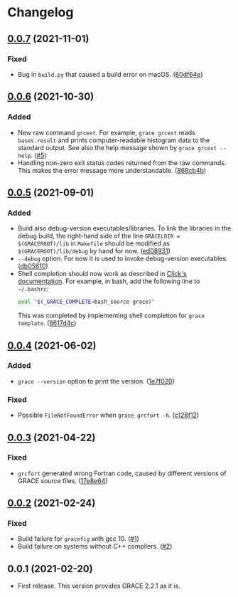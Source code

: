 # Changelog

<a name="0.0.7"></a>
## [0.0.7] (2021-11-01)
### Fixed
- Bug in `build.py` that caused a build error on macOS.
  ([60df64e](https://github.com/tueda/python-grace/commit/60df64e419415e61ddd86d9611b0d261727aad78))


<a name="0.0.6"></a>
## [0.0.6] (2021-10-30)
### Added
- New raw command `grcext`. For example, `grace grcext` reads `bases.result` and prints computer-readable histogram data to the standard output. See also the help message shown by `grace grcext --help`.
  ([#5](https://github.com/tueda/python-grace/issues/5))
- Handling non-zero exit status codes returned from the raw commands. This makes the error message more understandable.
  ([868cb4b](https://github.com/tueda/python-grace/commit/868cb4b01a18c8839bebad45f5ed212d89ade0e8))


<a name="0.0.5"></a>
## [0.0.5] (2021-09-01)
### Added
- Build also debug-version executables/libraries.
  To link the libraries in the debug build, the right-hand side of the line
  `GRACELDIR = $(GRACEROOT)/lib` in `Makefile` should be modified as
  `$(GRACEROOT)/lib/debug` by hand for now.
  ([ed08931](https://github.com/tueda/python-grace/commit/ed0893163636bfd3af33d99e9ede946f43abb6c8))
- `--debug` option. For now it is used to invoke debug-version executables.
  ([db05610](https://github.com/tueda/python-grace/commit/db056101fc98d2be83443c2d918e34e11148a0c8))
- Shell completion should now work as described in
  [Click's documentation](https://click.palletsprojects.com/en/8.0.x/shell-completion/#enabling-completion).
  For example, in bash, add the following line to `~/.bashrc`:
  ```bash
  eval "$(_GRACE_COMPLETE=bash_source grace)"
  ```
  This was completed by implementing shell completion for `grace template`.
  ([6617d4c](https://github.com/tueda/python-grace/commit/6617d4c9d13cbeb234585ee6d50167320a30f70a))


<a name="0.0.4"></a>
## [0.0.4] (2021-06-02)
### Added
- `grace --version` option to print the version.
  ([1e7f020](https://github.com/tueda/python-grace/commit/1e7f0206de95fa96e4dc2b67a8c4857d4eba9d1c))

### Fixed
- Possible `FileNotFoundError` when `grace grcfort -h`.
  ([c128f12](https://github.com/tueda/python-grace/commit/c128f12d0884891713d03cc2859f7aa1cdd0b83c))


<a name="0.0.3"></a>
## [0.0.3] (2021-04-22)
### Fixed
- `grcfort` generated wrong Fortran code, caused by different versions of GRACE source files.
  ([17e8e64](https://github.com/tueda/python-grace/commit/17e8e6487e017172d91d14a5e7d1add64e9f3a08))


<a name="0.0.2"></a>
## [0.0.2] (2021-02-24)
### Fixed
- Build failure for `gracefig` with gcc 10.
  ([#1](https://github.com/tueda/python-grace/issues/1))
- Build failure on systems without C++ compilers.
  ([#2](https://github.com/tueda/python-grace/issues/2))


<a name="0.0.1"></a>
## 0.0.1 (2021-02-20)
- First release. This version provides GRACE 2.2.1 as it is.


[0.0.7]: https://github.com/tueda/python-grace/compare/0.0.6...0.0.7
[0.0.6]: https://github.com/tueda/python-grace/compare/0.0.5...0.0.6
[0.0.5]: https://github.com/tueda/python-grace/compare/0.0.4...0.0.5
[0.0.4]: https://github.com/tueda/python-grace/compare/0.0.3...0.0.4
[0.0.3]: https://github.com/tueda/python-grace/compare/0.0.2...0.0.3
[0.0.2]: https://github.com/tueda/python-grace/compare/0.0.1...0.0.2
